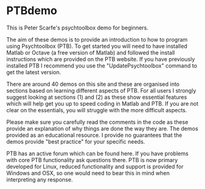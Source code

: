 # PTBdemo
This is Peter Scarfe's psychtoolbox demo for beginners.

The aim of these demos is to provide an introduction to how to program using Psychtoolbox (PTB). To get started you will need to have installed Matlab or Octave (a free version of Matlab) and followed the install instructions which are provided on the PTB website. If you have previously installed PTB I recommend you use the "UpdatePsychtoolbox" command to get the latest version. 

There are around 40 demos on this site and these are organised into sections based on learning different aspects of PTB. For all users I strongly suggest looking at sections (1) and (2) as these show essential features which will help get you up to speed coding in Matlab and PTB. If you are not clear on the essentials, you will struggle with the more difficult aspects. 

Please make sure you carefully read the comments in the code as these provide an explanation of why things are done the way they are.
The demos provided as an educational resource. I provide no guarantees that the demos provide "best practice" for your specific needs. 

PTB has an active forum which can be found here. If you have problems with core PTB functionality ask questions there. PTB is now primary developed for Linux, reduced functionality and support is provided for Windows and OSX, so one would need to bear this in mind when interpreting any response. 
